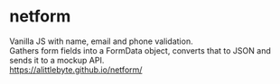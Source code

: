# netform
Vanilla JS with name, email and phone validation.  
Gathers form fields into a FormData object, converts that to JSON and sends it to a mockup API.  
https://alittlebyte.github.io/netform/
